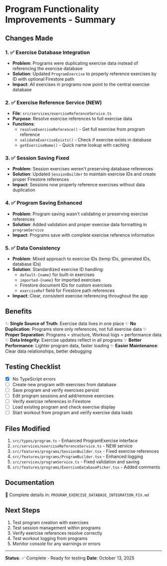 # Program Functionality Improvements - Summary

## Changes Made

### 1. ✅ Exercise Database Integration
- **Problem**: Programs were duplicating exercise data instead of referencing the exercise database
- **Solution**: Updated `ProgramExercise` to properly reference exercises by ID with optional Firestore path
- **Impact**: All exercises in programs now point to the central exercise database

### 2. ✅ Exercise Reference Service (NEW)
- **File**: `src/services/exerciseReferenceService.ts`
- **Purpose**: Resolve exercise references to full exercise data
- **Functions**:
  - `resolveExerciseReference()` - Get full exercise from program reference
  - `validateExerciseExists()` - Check if exercise exists in database
  - `getExerciseName()` - Quick name lookup with caching

### 3. ✅ Session Saving Fixed
- **Problem**: Session exercises weren't preserving database references
- **Solution**: Updated `SessionBuilder` to maintain exercise IDs and create proper Firestore references
- **Impact**: Sessions now properly reference exercises without data duplication

### 4. ✅ Program Saving Enhanced
- **Problem**: Program saving wasn't validating or preserving exercise references
- **Solution**: Added validation and proper exercise data formatting in `programService`
- **Impact**: Programs save with complete exercise reference information

### 5. ✅ Data Consistency
- **Problem**: Mixed approach to exercise IDs (temp IDs, generated IDs, database IDs)
- **Solution**: Standardized exercise ID handling:
  - `default-{name}` for built-in exercises
  - `imported-{name}` for imported exercises
  - Firestore document IDs for custom exercises
  - `exerciseRef` field for Firestore path references
- **Impact**: Clear, consistent exercise referencing throughout the app

## Benefits

✨ **Single Source of Truth**: Exercise data lives in one place
✨ **No Duplication**: Programs store only references, not full exercise data
✨ **Proper Separation**: Programs = structure, Workout logs = performance data
✨ **Data Integrity**: Exercise updates reflect in all programs
✨ **Better Performance**: Lighter program data, faster loading
✨ **Easier Maintenance**: Clear data relationships, better debugging

## Testing Checklist

- [x] No TypeScript errors
- [ ] Create new program with exercises from database
- [ ] Save program and verify exercises persist
- [ ] Edit program sessions and add/remove exercises
- [ ] Verify exercise references in Firestore
- [ ] Load existing program and check exercise display
- [ ] Start workout from program and verify exercise data loads

## Files Modified

1. `src/types/program.ts` - Enhanced ProgramExercise interface
2. `src/services/exerciseReferenceService.ts` - NEW service
3. `src/features/programs/SessionBuilder.tsx` - Fixed exercise references
4. `src/features/programs/ProgramBuilder.tsx` - Enhanced logging
5. `src/services/programService.ts` - Fixed validation and saving
6. `src/features/programs/ExerciseDatabasePicker.tsx` - Added comments

## Documentation

📖 Complete details in: `PROGRAM_EXERCISE_DATABASE_INTEGRATION_FIX.md`

## Next Steps

1. Test program creation with exercises
2. Test session management within programs
3. Verify exercise references resolve correctly
4. Test workout logging from programs
5. Monitor console for any warnings or errors

---

**Status**: ✅ Complete - Ready for testing
**Date**: October 13, 2025
